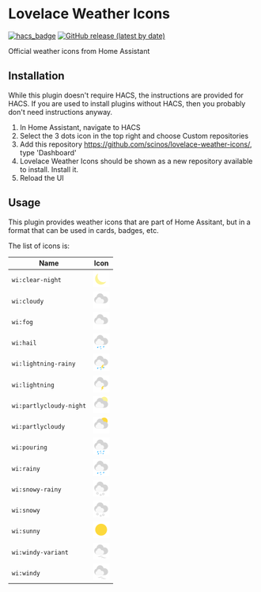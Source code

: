 # Lovelace Weather Icons

[![hacs_badge](https://img.shields.io/badge/HACS-Default-41BDF5.svg)](https://github.com/hacs/integration)
[![GitHub release (latest by date)](https://img.shields.io/github/v/release/scinos/lovelace-weather-icons)](https://github.com/scinos/lovelace-weather-icons/releases/latest)

Official weather icons from Home Assistant

## Installation

While this plugin doesn't require HACS, the instructions are provided for HACS. If you are used
to install plugins without HACS, then you probably don't need instructions anyway.

1. In Home Assistant, navigate to HACS
2. Select the 3 dots icon in the top right and choose Custom repositories
3. Add this repository https://github.com/scinos/lovelace-weather-icons/, type 'Dashboard'
4. Lovelace Weather Icons should be shown as a new repository available to install. Install it.
5. Reload the UI

## Usage

This plugin provides weather icons that are part of Home Assitant, but in a format that can be used in cards, badges, etc.

The list of icons is:

| Name                    | Icon                                                        |
| ----------------------- | ----------------------------------------------------------- |
| `wi:clear-night`        | ![Icon wi:clear-night       ](./svg/clear-night.svg       ) |
| `wi:cloudy`             | ![Icon wi:cloudy            ](./svg/cloudy.svg            ) |
| `wi:fog`                | ![Icon wi:fog               ](./svg/fog.svg               ) |
| `wi:hail`               | ![Icon wi:hail              ](./svg/hail.svg              ) |
| `wi:lightning-rainy`    | ![Icon wi:lightning-rainy   ](./svg/lightning-rainy.svg   ) |
| `wi:lightning`          | ![Icon wi:lightning         ](./svg/lightning.svg         ) |
| `wi:partlycloudy-night` | ![Icon wi:partlycloudy-night](./svg/partlycloudy-night.svg) |
| `wi:partlycloudy`       | ![Icon wi:partlycloudy      ](./svg/partlycloudy.svg      ) |
| `wi:pouring`            | ![Icon wi:pouring           ](./svg/pouring.svg           ) |
| `wi:rainy`              | ![Icon wi:rainy             ](./svg/rainy.svg             ) |
| `wi:snowy-rainy`        | ![Icon wi:snowy-rainy       ](./svg/snowy-rainy.svg       ) |
| `wi:snowy`              | ![Icon wi:snowy             ](./svg/snowy.svg             ) |
| `wi:sunny`              | ![Icon wi:sunny             ](./svg/sunny.svg             ) |
| `wi:windy-variant`      | ![Icon wi:windy-variant     ](./svg/windy-variant.svg     ) |
| `wi:windy`              | ![Icon wi:windy             ](./svg/windy.svg             ) |
